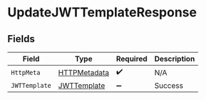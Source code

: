# UpdateJWTTemplateResponse


## Fields

| Field                                                   | Type                                                    | Required                                                | Description                                             |
| ------------------------------------------------------- | ------------------------------------------------------- | ------------------------------------------------------- | ------------------------------------------------------- |
| `HttpMeta`                                              | [HTTPMetadata](../../Models/Components/HTTPMetadata.md) | :heavy_check_mark:                                      | N/A                                                     |
| `JWTTemplate`                                           | [JWTTemplate](../../Models/Components/JWTTemplate.md)   | :heavy_minus_sign:                                      | Success                                                 |